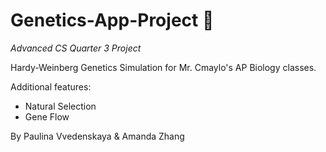 # Genetics-App-Project 🧬
*Advanced CS Quarter 3 Project*

Hardy-Weinberg Genetics Simulation for Mr. Cmaylo's AP Biology classes.

Additional features:
- Natural Selection
- Gene Flow

By Paulina Vvedenskaya & Amanda Zhang
